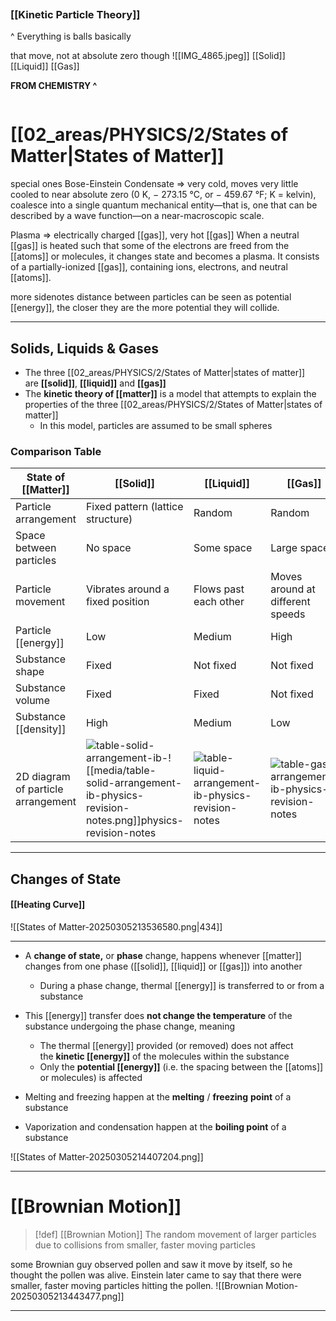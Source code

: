 ```toc
```


### [[Kinetic Particle Theory]]
^ Everything is balls 
basically

that move, not at absolute zero though
![[IMG_4865.jpeg]]
[[Solid]]
[[Liquid]]
[[Gas]]

**FROM CHEMISTRY ^**

```toc
```

# [[02_areas/PHYSICS/2/States of Matter|States of Matter]]
special ones
Bose-Einstein Condensate => very cold, moves very little
cooled to near absolute zero (0 K, − 273.15 °C, or − 459.67 °F; K = kelvin), coalesce into a single quantum mechanical entity—that is, one that can be described by a wave function—on a near-macroscopic scale.

Plasma => electrically charged [[gas]], very hot [[gas]]
When a neutral [[gas]] is heated such that some of the electrons are freed from the [[atoms]] or molecules, it changes state and becomes a plasma. It consists of a partially-ionized [[gas]], containing ions, electrons, and neutral [[atoms]].

more sidenotes
distance between particles can be seen as potential [[energy]], the closer they are the more potential they will collide.


---
## Solids, Liquids & Gases
- The three [[02_areas/PHYSICS/2/States of Matter|states of matter]] are **[[solid]]**, **[[liquid]]** and **[[gas]]**
- The **kinetic theory of [[matter]]** is a model that attempts to explain the properties of the three [[02_areas/PHYSICS/2/States of Matter|states of matter]]
    - In this model, particles are assumed to be small spheres

### Comparison Table

|**State of [[Matter]]**| **[[Solid]]**                                                                                                                                                                     |**[[Liquid]]**|**[[Gas]]**|
| ---------------------------------- | --------------------------------------------------------------------------------------------------------------------------------------------------------------------------------- | ------------------------------------------------------------------------------------------------------------------- | ------------------------------------------------------------------------------------------------------------- |
|Particle arrangement| Fixed pattern (lattice structure)                                                                                                                                                 |Random|Random|
|Space between particles| No space                                                                                                                                                                          |Some space|Large space|
|Particle movement| Vibrates around a fixed position                                                                                                                                                  |Flows past each other|Moves around at different speeds|
|Particle [[energy]]| Low                                                                                                                                                                               |Medium|High|
|Substance shape| Fixed                                                                                                                                                                             |Not fixed|Not fixed|
|Substance volume| Fixed                                                                                                                                                                             |Fixed|Not fixed|
|Substance [[density]]| High                                                                                                                                                                              |Medium|Low|
|2D diagram of particle arrangement| ![table-solid-arrangement-ib-![[media/table-solid-arrangement-ib-physics-revision-notes.png]]physics-revision-notes](media/table-solid-arrangement-ib-physics-revision-notes.png) |![table-liquid-arrangement-ib-physics-revision-notes](media/table-liquid-arrangement-ib-physics-revision-notes.png)|![table-gas-arrangement-ib-physics-revision-notes](media/table-gas-arrangement-ib-physics-revision-notes.png)|

---
## Changes of State

#### [[Heating Curve]]
![[States of Matter-20250305213536580.png|434]]

---

- A **change of state,** or **phase** change, happens whenever [[matter]] changes from one phase ([[solid]], [[liquid]] or [[gas]]) into another
    - During a phase change, thermal [[energy]] is transferred to or from a substance

- This [[energy]] transfer does **not change the temperature** of the substance undergoing the phase change, meaning
    - The thermal [[energy]] provided (or removed) does not affect the **kinetic [[energy]]** of the molecules within the substance
    - Only the **potential [[energy]]** (i.e. the spacing between the [[atoms]] or molecules) is affected

- Melting and freezing happen at the **melting** / **freezing** **point** of a substance

- Vaporization and condensation happen at the **boiling point** of a substance



![[States of Matter-20250305214407204.png]]




---
# [[Brownian Motion]]

>[!def] [[Brownian Motion]]
>The random movement of larger particles due to collisions from smaller, faster moving particles
>

some Brownian guy observed pollen and saw it move by itself, so he thought the pollen was alive.
Einstein later came to say that there were smaller, faster moving particles hitting the pollen.
![[Brownian Motion-20250305213443477.png]]


---
